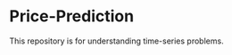 # Price-Prediction

This repository is for understanding time-series problems. 

<!-- In this repository 5 notebooks are created for 
1. <a href="https://github.com/Samitkk18/Price-Prediction/tree/master/Bitcoin">BTC</a>
2. <a href="https://github.com/Samitkk18/Price-Prediction/tree/master/Ethereum">ETH</a>
3. <a href="https://github.com/Samitkk18/Price-Prediction/tree/master/Dogecoin">DOGE</a>
4. <a href="https://github.com/Samitkk18/Price-Prediction/tree/master/Cardano">ADA</a>
5. <a href="https://github.com/Samitkk18/Price-Prediction/tree/master/XRP">XRP</a>
 -->
